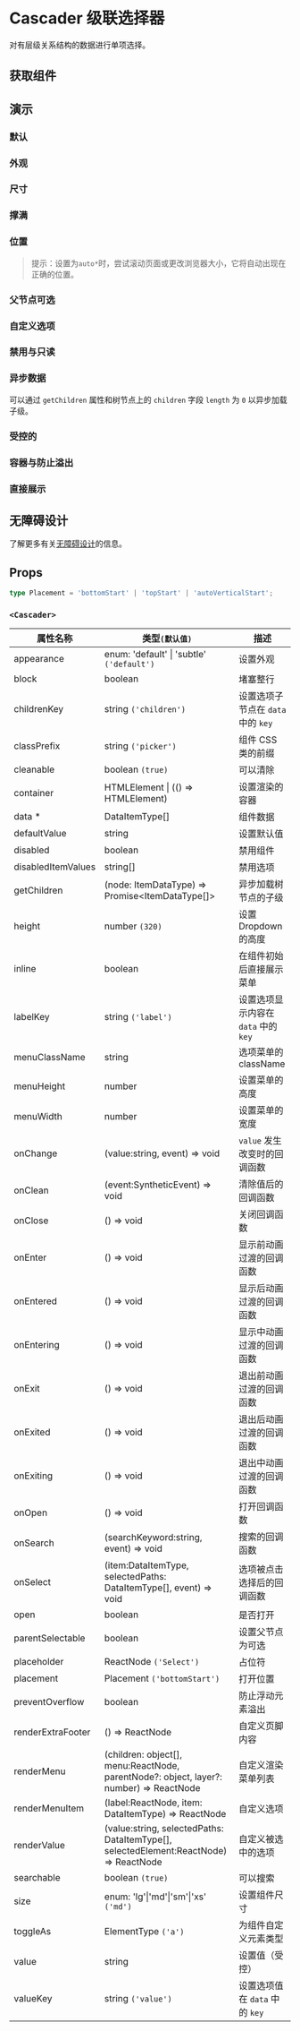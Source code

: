 # Cascader 级联选择器

对有层级关系结构的数据进行单项选择。

## 获取组件

<!--{include:(components/cascader/fragments/import.md)}-->

## 演示

### 默认

<!--{include:`basic.md`}-->

### 外观

<!--{include:`appearance.md`}-->

### 尺寸

<!--{include:`size.md`}-->

### 撑满

<!--{include:`block.md`}-->

### 位置

<!--{include:`placement.md`}-->

> 提示：设置为`auto*`时，尝试滚动页面或更改浏览器大小，它将自动出现在正确的位置。

### 父节点可选

<!--{include:`parent-selectable.md`}-->

### 自定义选项

<!--{include:`custom.md`}-->

### 禁用与只读

<!--{include:`disabled.md`}-->

### 异步数据

可以通过 `getChildren` 属性和树节点上的 `children` 字段 `length` 为 `0` 以异步加载子级。

<!--{include:`async.md`}-->

### 受控的

<!--{include:`controlled.md`}-->

### 容器与防止溢出

<!--{include:`container.md`}-->

### 直接展示

<!--{include:`inline.md`}-->

## 无障碍设计

了解更多有关[无障碍设计](/zh/guide/accessibility)的信息。

## Props

<!--{include:(_common/types/data-item-type.md)}-->

```ts
type Placement = 'bottomStart' | 'topStart' | 'autoVerticalStart';
```

### `<Cascader>`

| 属性名称           | 类型`(默认值)`                                                                         | 描述                                 |
| ------------------ | -------------------------------------------------------------------------------------- | ------------------------------------ |
| appearance         | enum: 'default' &#124; 'subtle' `('default')`                                          | 设置外观                             |
| block              | boolean                                                                                | 堵塞整行                             |
| childrenKey        | string `('children')`                                                                  | 设置选项子节点在 `data` 中的 `key`   |
| classPrefix        | string `('picker')`                                                                    | 组件 CSS 类的前缀                    |
| cleanable          | boolean `(true)`                                                                       | 可以清除                             |
| container          | HTMLElement &#124; (() => HTMLElement)                                                 | 设置渲染的容器                       |
| data \*            | DataItemType[]                                                                         | 组件数据                             |
| defaultValue       | string                                                                                 | 设置默认值                           |
| disabled           | boolean                                                                                | 禁用组件                             |
| disabledItemValues | string[]                                                                               | 禁用选项                             |
| getChildren        | (node: ItemDataType) => Promise&lt;ItemDataType[]&gt;                                  | 异步加载树节点的子级                 |
| height             | number `(320)`                                                                         | 设置 Dropdown 的高度                 |
| inline             | boolean                                                                                | 在组件初始后直接展示菜单             |
| labelKey           | string `('label')`                                                                     | 设置选项显示内容在 `data` 中的 `key` |
| menuClassName      | string                                                                                 | 选项菜单的 className                 |
| menuHeight         | number                                                                                 | 设置菜单的高度                       |
| menuWidth          | number                                                                                 | 设置菜单的宽度                       |
| onChange           | (value:string, event) => void                                                          | `value` 发生改变时的回调函数         |
| onClean            | (event:SyntheticEvent) => void                                                         | 清除值后的回调函数                   |
| onClose            | () => void                                                                             | 关闭回调函数                         |
| onEnter            | () => void                                                                             | 显示前动画过渡的回调函数             |
| onEntered          | () => void                                                                             | 显示后动画过渡的回调函数             |
| onEntering         | () => void                                                                             | 显示中动画过渡的回调函数             |
| onExit             | () => void                                                                             | 退出前动画过渡的回调函数             |
| onExited           | () => void                                                                             | 退出后动画过渡的回调函数             |
| onExiting          | () => void                                                                             | 退出中动画过渡的回调函数             |
| onOpen             | () => void                                                                             | 打开回调函数                         |
| onSearch           | (searchKeyword:string, event) => void                                                  | 搜索的回调函数                       |
| onSelect           | (item:DataItemType, selectedPaths: DataItemType[], event) => void                      | 选项被点击选择后的回调函数           |
| open               | boolean                                                                                | 是否打开                             |
| parentSelectable   | boolean                                                                                | 设置父节点为可选                     |
| placeholder        | ReactNode `('Select')`                                                                 | 占位符                               |
| placement          | Placement `('bottomStart')`                                                            | 打开位置                             |
| preventOverflow    | boolean                                                                                | 防止浮动元素溢出                     |
| renderExtraFooter  | () => ReactNode                                                                        | 自定义页脚内容                       |
| renderMenu         | (children: object[], menu:ReactNode, parentNode?: object, layer?: number) => ReactNode | 自定义渲染菜单列表                   |
| renderMenuItem     | (label:ReactNode, item: DataItemType) => ReactNode                                     | 自定义选项                           |
| renderValue        | (value:string, selectedPaths: DataItemType[], selectedElement:ReactNode) => ReactNode  | 自定义被选中的选项                   |
| searchable         | boolean `(true)`                                                                       | 可以搜索                             |
| size               | enum: 'lg'&#124;'md'&#124;'sm'&#124;'xs' `('md')`                                      | 设置组件尺寸                         |
| toggleAs           | ElementType `('a')`                                                                    | 为组件自定义元素类型                 |
| value              | string                                                                                 | 设置值（受控）                       |
| valueKey           | string `('value')`                                                                     | 设置选项值在 `data` 中的 `key`       |
